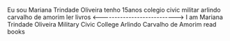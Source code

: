 Eu sou Mariana Trindade Oliveira    tenho 15anos
colegio  civic militar arlindo carvalho de  amorim
ler livros
<--------------------------->
I am Mariana Trindade Oliveira
Military Civic College Arlindo Carvalho de Amorim
read books 
